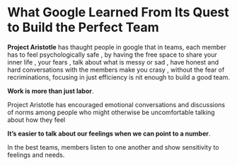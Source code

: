 # What Google Learned From Its Quest to Build the Perfect Team

**Project Aristotle** has thaught people in google that in teams, each member has to feel psychologically safe , by having the free space to share your inner life , your fears , talk about what is messy or sad , have honest and hard conversations with the members make you crasy , without the fear of recriminations, focusing in just efficiency is nit enough to build a good team. 

**Work is more than just labor**.

Project Aristotle has encouraged emotional conversations and discussions of norms among people who might otherwise be uncomfortable talking about how they feel

**It’s easier to talk about our feelings when we can point to a number**.

In the best teams, members listen to one another and show sensitivity to feelings and needs.